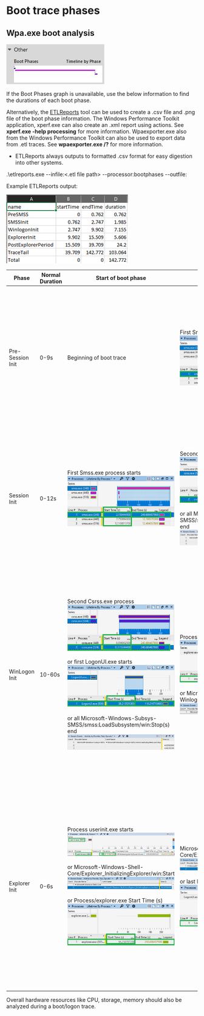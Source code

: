 # Boot trace phases

## Wpa.exe boot analysis

![WPA Boot Phases](/ETW/Tools/WPT/WPA/images/bootphasegraph.png)

If the Boot Phases graph is unavailable, use the below information to find the durations of each boot phase.

Alternatively, the [ETLReports](https://github.com/itoleck/ETLReports) tool can be used to create a .csv file and .png file of the boot phase information. The Windows Performance Toolkit application, xperf.exe can also create an .xml report using actions. See **xperf.exe -help processing** for more information. Wpaexporter.exe also from the Windows Performance Toolkit can also be used to export data from .etl traces. See **wpaexporter.exe /?** for more information.

* ETLReports always outputs to formatted .csv format for easy digestion into other systems.

.\etlreports.exe --infile:<.etl file path> --processor:bootphases --outfile:<output directory>

Example ETLReports output:

![bootphasesreportcsv](/ETW/Tools/WPT/WPA/images/bootphasesreportcsv.png)

|       **Phase**      | **Normal Duration** | **Start of boot phase** | **End of boot phase** | **Notes** |
| ---------------------|---------------------|-------------------------|-----------------------|-----------|
| Pre-Session Init     | 0-9s | Beginning of boot trace | First Smss.exe process starts</br>![smss](/ETW/Tools/WPT/WPA/images/smss1.png) | This boot phase starts after the BIOS/UEFI ends and the kernel loads. This phase should only take low single digit seconds to complete. Providers to check in this phase are Microsoft-Windows-CodeIntegrity, Microsoft-Windows-Kernel-Boot and Microsoft-Windows-Kernel-PnP|
| Session Init         | 0-12s | First Smss.exe process starts</br>![smss](/ETW/Tools/WPT/WPA/images/smss1.png) | Second Csrss.exe process starts</br>![csrss](/ETW/Tools/WPT/WPA/images/csrss1.png)</br></br>or all Microsoft-Windows-Subsys-SMSS/smss:LoadSubsystem/win:Stop(s) end</br>![smssloadsubsystemstop](/ETW/Tools/WPT/WPA/images/smssloadsubsystemstop.png) | This phase should only take single digit seconds to complete. Providers to check in this phase are Microsoft-Windows-CodeIntegrity, Microsoft-Windows-Kernel-PnP, Microsoft-Windows-Services and Microsoft-Windows-Services-Svchost|
| WinLogon Init        | 10-60s | Second Csrss.exe process</br>![csrss](/ETW/Tools/WPT/WPA/images/csrss1.png)</br></br>or first LogonUI.exe starts</br>![logonui1](/ETW/Tools/WPT/WPA/images/logonui1.png)</br></br>or all Microsoft-Windows-Subsys-SMSS/smss:LoadSubsystem/win:Stop(s) end</br>![smssloadsubsystemstop](/ETW/Tools/WPT/WPA/images/smssloadsubsystemstop.png) | Process/explorer.exe Start Time (s)</br>![explorerstart](/ETW/Tools/WPT/WPA/images/explorerstart.png)</br></br>or Microsoft-Windows-Winlogon/UserShellLaunch/win:Info</br>![usershelllaunch](/ETW/Tools/WPT/WPA/images/usershelllaunch.png) | This is usually the longest of the boot phases as it encapsulates the starting of sessions, services and any Group Policies/scripts. A performant mean time for this boot phase is ~30 seconds. Providers to check in this phase are Microsoft-Windows-Services, Microsoft-Windows-Services-Svchost, Microsoft-Windows-GroupPolicy, Microsoft-Windows-TaskScheduler and Microsoft-Windows-Winlogon |
| Explorer Init        | 0-6s | Process userinit.exe starts</br>![userinit](/ETW/Tools/WPT/WPA/images/userinit.png)</br></br> or Microsoft-Windows-Shell-Core/Explorer_InitializingExplorer/win:Start![shellcoreexplorerinit](/ETW/Tools/WPT/WPA/images/shellcoreexplorerinit.png)</br></br>or Process/explorer.exe Start Time (s)</br>![explorerstart](/ETW/Tools/WPT/WPA/images/explorerstart.png) | Microsoft-Windows-Shell-Core/Explorer_InitializingExplorer/win:Stop![shellcoreexplorerinitstop](/ETW/Tools/WPT/WPA/images/shellcoreexplorerinitstop.png)</br></br>or last LogonUI.exe process ends</br>![logonui2](/ETW/Tools/WPT/WPA/images/logonui2.png) | This boot phase starts after a user has logged on the machine. The userinit.exe(User Scripts) and shell(Explorer) and any startup applications start in this phase. Userinit.exe should start and stop as quickly as possible for synchronous logon scripts. This phase should only take single digit seconds to complete. Providers to check in this phase are Microsoft-Windows-Shell-Core and Microsoft-Windows-TaskScheduler|

Overall hardware resources like CPU, storage, memory should also be analyzed during a boot/logon trace.
